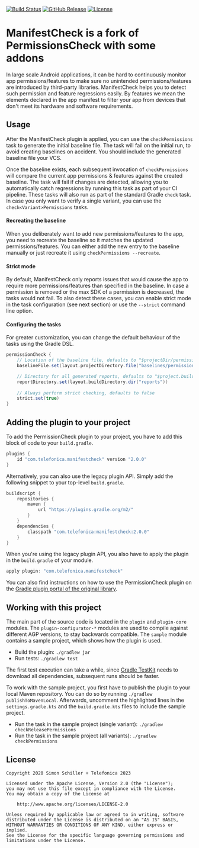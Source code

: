 [![Build Status](https://img.shields.io/github/workflow/status/simonschiller/permissioncheck/CI)](https://github.com/simonschiller/permissioncheck/actions)
[![GitHub Release](https://img.shields.io/github/v/release/simonschiller/permissioncheck)](https://github.com/simonschiller/permissioncheck/releases)
[![License](https://img.shields.io/github/license/simonschiller/permissioncheck)](https://github.com/simonschiller/permissioncheck/blob/main/LICENSE)

# ManifestCheck is a fork of PermissionsCheck with some addons

In large scale Android applications, it can be hard to continuously monitor app permissions/features to make sure no unintended permissions/features are introduced by third-party libraries. ManifestCheck helps you to detect such permission and feature regressions easily. By features we mean the <uses-feature> elements declared in the app manifest to filter your app from devices that don't meet its hardware and software requirements.

## Usage

After the ManifestCheck plugin is applied, you can use the `checkPermissions` task to generate the initial baseline file. The task will fail on the initial run, to avoid creating baselines on accident. You should include the generated baseline file your VCS.

Once the baseline exists, each subsequent invocation of `checkPermissions` will compare the current app permissions & features against the created baseline. The task will fail if changes are detected, allowing you to automatically catch regressions by running this task as part of your CI pipeline. These tasks will also run as part of the standard Gradle `check` task. In case you only want to verify a single variant, you can use the `check<Variant>Permissions` tasks.

#### Recreating the baseline

When you deliberately want to add new permissions/features to the app, you need to recreate the baseline so it matches the updated permissions/features. You can either add the new entry to the baseline manually or just recreate it using `checkPermissions --recreate`.

#### Strict mode

By default, ManifestCheck only reports issues that would cause the app to require more permissions/features than specified in the baseline. In case a permission is removed or the max SDK of a permission is decreased, the tasks would not fail. To also detect these cases, you can enable strict mode in the task configuration (see next section) or use the `--strict` command line option.

#### Configuring the tasks

For greater customization, you can change the default behaviour of the tasks using the Gradle DSL.

```groovy
permissionCheck {
    // Location of the baseline file, defaults to "$projectDir/permission-baseline.xml"
    baselineFile.set(layout.projectDirectory.file("baselines/permissions.xml"))

    // Directory for all generated reports, defaults to "$project.buildDir/reports/permissioncheck"
    reportDirectory.set(layout.buildDirectory.dir("reports"))
    
    // Always perform strict checking, defaults to false
    strict.set(true)
}
```

## Adding the plugin to your project

To add the PermissionCheck plugin to your project, you have to add this block of code to your `build.gradle`.

```groovy
plugins {
    id "com.telefonica.manifestcheck" version "2.0.0"
}
```

Alternatively, you can also use the legacy plugin API. Simply add the following snippet to your top-level `build.gradle`.

```groovy
buildscript {
    repositories {
        maven {
            url "https://plugins.gradle.org/m2/"
        }
    }
    dependencies {
        classpath "com.telefonica:manifestcheck:2.0.0"
    }
}
```

When you're using the legacy plugin API, you also have to apply the plugin in the `build.gradle` of your module.

```groovy
apply plugin: "com.telefonica.manifestcheck"
```

You can also find instructions on how to use the PermissionCheck plugin on the [Gradle plugin portal of the original library](https://plugins.gradle.org/plugin/io.github.simonschiller.permissioncheck).

## Working with this project

The main part of the source code is located in the `plugin` and `plugin-core` modules. The `plugin-configurator-*` modules are used to compile against different AGP versions, to stay backwards compatible. The `sample` module contains a sample project, which shows how the plugin is used.

* Build the plugin: `./gradlew jar`
* Run tests: `./gradlew test`

The first test execution can take a while, since [Gradle TestKit](https://docs.gradle.org/current/userguide/test_kit.html) needs to download all dependencies, subsequent runs should be faster.

To work with the sample project, you first have to publish the plugin to your local Maven repository. You can do so by running `./gradlew publishToMavenLocal`. Afterwards, uncomment the highlighted lines in the `settings.gradle.kts` and the `build.gradle.kts` files to include the sample project.

* Run the task in the sample project (single variant): `./gradlew checkReleasePermissions`
* Run the task in the sample project (all variants): `./gradlew checkPermissions`

## License

```
Copyright 2020 Simon Schiller + Telefonica 2023

Licensed under the Apache License, Version 2.0 (the "License");
you may not use this file except in compliance with the License.
You may obtain a copy of the License at

    http://www.apache.org/licenses/LICENSE-2.0

Unless required by applicable law or agreed to in writing, software
distributed under the License is distributed on an "AS IS" BASIS,
WITHOUT WARRANTIES OR CONDITIONS OF ANY KIND, either express or implied.
See the License for the specific language governing permissions and
limitations under the License.
```

